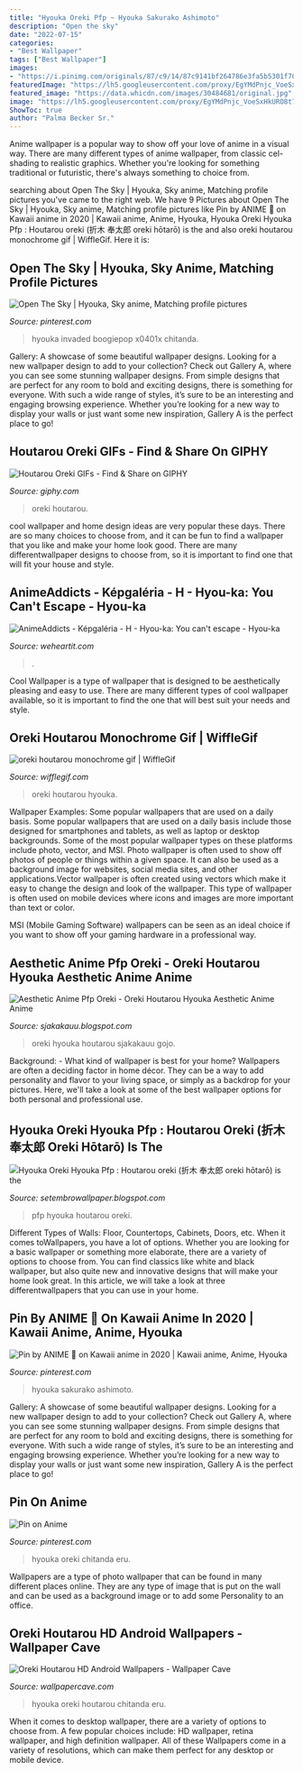 ```yaml
---
title: "Hyouka Oreki Pfp ~ Hyouka Sakurako Ashimoto"
description: "Open the sky"
date: "2022-07-15"
categories:
- "Best Wallpaper"
tags: ["Best Wallpaper"]
images:
- "https://i.pinimg.com/originals/87/c9/14/87c9141bf264786e3fa5b5301f70ca9d.png"
featuredImage: "https://lh5.googleusercontent.com/proxy/EgYMdPnjc_VoeSxHkURO8t7zaUkfXVdMJMJutPBRtkvi__yhKMn5aljOejRk3GJAVm8tyfezwQrqzMXbXJ1ygsRsDGoUUhgghTvPKCdAsRMEtBriPp9HqFntISQxN1k_jjQ3kPM=w1200-h630-p-k-no-nu"
featured_image: "https://data.whicdn.com/images/30484681/original.jpg"
image: "https://lh5.googleusercontent.com/proxy/EgYMdPnjc_VoeSxHkURO8t7zaUkfXVdMJMJutPBRtkvi__yhKMn5aljOejRk3GJAVm8tyfezwQrqzMXbXJ1ygsRsDGoUUhgghTvPKCdAsRMEtBriPp9HqFntISQxN1k_jjQ3kPM=w1200-h630-p-k-no-nu"
ShowToc: true
author: "Palma Becker Sr."
---
```



Anime wallpaper is a popular way to show off your love of anime in a visual way. There are many different types of anime wallpaper, from classic cel-shading to realistic graphics. Whether you're looking for something traditional or futuristic, there's always something to choice from.

	

		
searching about Open The Sky | Hyouka, Sky anime, Matching profile pictures you've came to the right web. We have 9 Pictures about Open The Sky | Hyouka, Sky anime, Matching profile pictures like Pin by ANIME 🖤 on Kawaii anime in 2020 | Kawaii anime, Anime, Hyouka, Hyouka Oreki Hyouka Pfp : Houtarou oreki (折木 奉太郎 oreki hōtarō) is the and also oreki houtarou monochrome gif | WiffleGif. Here it is:
		
    
## Open The Sky | Hyouka, Sky Anime, Matching Profile Pictures

<img loading=lazy src="https://i.pinimg.com/originals/5e/70/2e/5e702e0f3cb5c52878c737b7f2ed2231.gif" onerror="this.onerror=null;this.src='https://tse2.mm.bing.net/th?id=OIP.t0GKnNypM9My49LwdAJN8wHaEK&amp;pid=15.1';" alt="Open The Sky | Hyouka, Sky anime, Matching profile pictures">

_Source: pinterest.com_

>hyouka invaded boogiepop x0401x chitanda. 

	

Gallery: A showcase of some beautiful wallpaper designs.
Looking for a new wallpaper design to add to your collection? Check out Gallery A, where you can see some stunning wallpaper designs. From simple designs that are perfect for any room to bold and exciting designs, there is something for everyone. With such a wide range of styles, it’s sure to be an interesting and engaging browsing experience. Whether you’re looking for a new way to display your walls or just want some new inspiration, Gallery A is the perfect place to go!





	
	
    
## Houtarou Oreki GIFs - Find &amp; Share On GIPHY

<img loading=lazy src="https://media2.giphy.com/media/PrurCwlB509Ne/giphy.gif" onerror="this.onerror=null;this.src='https://tse3.mm.bing.net/th?id=OIP.IDQC7RWe-YvzAfudcN2eUwHaEK&amp;pid=15.1';" alt="Houtarou Oreki GIFs - Find &amp; Share on GIPHY">

_Source: giphy.com_

>oreki houtarou. 

	

cool wallpaper and home design ideas are very popular these days. There are so many choices to choose from, and it can be fun to find a wallpaper that you like and make your home look good. There are many differentwallpaper designs to choose from, so it is important to find one that will fit your house and style.

    
## AnimeAddicts - Képgaléria - H - Hyou-ka: You Can&#039;t Escape - Hyou-ka

<img loading=lazy src="https://data.whicdn.com/images/30484681/original.jpg" onerror="this.onerror=null;this.src='https://tse2.mm.bing.net/th?id=OIP.qDfvVpnOA6BGc_lqVferHQHaEK&amp;pid=15.1';" alt="AnimeAddicts - Képgaléria - H - Hyou-ka: You can&#039;t escape - Hyou-ka">

_Source: weheartit.com_

>. 

	

Cool Wallpaper is a type of wallpaper that is designed to be aesthetically pleasing and easy to use. There are many different types of cool wallpaper available, so it is important to find the one that will best suit your needs and style.

    
## Oreki Houtarou Monochrome Gif | WiffleGif

<img loading=lazy src="https://31.media.tumblr.com/tumblr_mae6srkGh31qklkoyo1_500.gif" onerror="this.onerror=null;this.src='https://tse3.mm.bing.net/th?id=OIP.JKKxHTD1ijBzrwrshGxBegHaEL&amp;pid=15.1';" alt="oreki houtarou monochrome gif | WiffleGif">

_Source: wifflegif.com_

>oreki houtarou hyouka. 

	

Wallpaper Examples: Some popular wallpapers that are used on a daily basis.
Some popular wallpapers that are used on a daily basis include those designed for smartphones and tablets, as well as laptop or desktop backgrounds. Some of the most popular wallpaper types on these platforms include photo, vector, and MSI. 
Photo wallpaper is often used to show off photos of people or things within a given space. It can also be used as a background image for websites, social media sites, and other applications.Vector wallpaper is often created using vectors which make it easy to change the design and look of the wallpaper. This type of wallpaper is often used on mobile devices where icons and images are more important than text or color. 

MSI (Mobile Gaming Software) wallpapers can be seen as an ideal choice if you want to show off your gaming hardware in a professional way.

    
## Aesthetic Anime Pfp Oreki - Oreki Houtarou Hyouka Aesthetic Anime Anime

<img loading=lazy src="https://i.pinimg.com/originals/1e/21/8e/1e218ec9538c402402579b870f5a1b3c.jpg" onerror="this.onerror=null;this.src='https://tse2.mm.bing.net/th?id=OIP.Jy7lWO83rPur26pWUa06iQAAAA&amp;pid=15.1';" alt="Aesthetic Anime Pfp Oreki - Oreki Houtarou Hyouka Aesthetic Anime Anime">

_Source: sjakakauu.blogspot.com_

>oreki hyouka houtarou sjakakauu gojo. 

	

Background: - What kind of wallpaper is best for your home?
Wallpapers are often a deciding factor in home décor. They can be a way to add personality and flavor to your living space, or simply as a backdrop for your pictures. Here, we'll take a look at some of the best wallpaper options for both personal and professional use.

    
## Hyouka Oreki Hyouka Pfp : Houtarou Oreki (折木 奉太郎 Oreki Hōtarō) Is The

<img loading=lazy src="https://lh5.googleusercontent.com/proxy/EgYMdPnjc_VoeSxHkURO8t7zaUkfXVdMJMJutPBRtkvi__yhKMn5aljOejRk3GJAVm8tyfezwQrqzMXbXJ1ygsRsDGoUUhgghTvPKCdAsRMEtBriPp9HqFntISQxN1k_jjQ3kPM=w1200-h630-p-k-no-nu" onerror="this.onerror=null;this.src='https://tse1.mm.bing.net/th?id=OIP.BHEE5zqkvkHjcK5Xpo1GtgHaGV&amp;pid=15.1';" alt="Hyouka Oreki Hyouka Pfp : Houtarou oreki (折木 奉太郎 oreki hōtarō) is the">

_Source: setembrowallpaper.blogspot.com_

>pfp hyouka houtarou oreki. 

	

Different Types of Walls: Floor, Countertops, Cabinets, Doors, etc.
When it comes toWallpapers, you have a lot of options. Whether you are looking for a basic wallpaper or something more elaborate, there are a variety of options to choose from. You can find classics like white and black wallpaper, but also quite new and innovative designs that will make your home look great. In this article, we will take a look at three differentwallpapers that you can use in your home.

    
## Pin By ANIME 🖤 On Kawaii Anime In 2020 | Kawaii Anime, Anime, Hyouka

<img loading=lazy src="https://i.pinimg.com/736x/28/16/ed/2816ed8794f93e05c77f5aff65dbcccf.jpg" onerror="this.onerror=null;this.src='https://tse3.mm.bing.net/th?id=OIP.owIJ3byQmFUhtQq4SN4ARQHaHa&amp;pid=15.1';" alt="Pin by ANIME 🖤 on Kawaii anime in 2020 | Kawaii anime, Anime, Hyouka">

_Source: pinterest.com_

>hyouka sakurako ashimoto. 

	

Gallery: A showcase of some beautiful wallpaper designs.
Looking for a new wallpaper design to add to your collection? Check out Gallery A, where you can see some stunning wallpaper designs. From simple designs that are perfect for any room to bold and exciting designs, there is something for everyone. With such a wide range of styles, it’s sure to be an interesting and engaging browsing experience. Whether you’re looking for a new way to display your walls or just want some new inspiration, Gallery A is the perfect place to go!





	
	
    
## Pin On Anime

<img loading=lazy src="https://i.pinimg.com/originals/87/c9/14/87c9141bf264786e3fa5b5301f70ca9d.png" onerror="this.onerror=null;this.src='https://tse1.mm.bing.net/th?id=OIP.i6tQ5fQTQ6n-jtq8K5z_0QHaET&amp;pid=15.1';" alt="Pin on Anime">

_Source: pinterest.com_

>hyouka oreki chitanda eru. 

	



Wallpapers are a type of photo wallpaper that can be found in many different places online. They are any type of image that is put on the wall and can be used as a background image or to add some Personality to an office.

    
## Oreki Houtarou HD Android Wallpapers - Wallpaper Cave

<img loading=lazy src="https://wallpapercave.com/wp/wp6470491.png" onerror="this.onerror=null;this.src='https://tse1.mm.bing.net/th?id=OIP.fJwpDftIejFizXUBzl6K8AHaNK&amp;pid=15.1';" alt="Oreki Houtarou HD Android Wallpapers - Wallpaper Cave">

_Source: wallpapercave.com_

>hyouka oreki houtarou chitanda eru. 

	

When it comes to desktop wallpaper, there are a variety of options to choose from. A few popular choices include: HD wallpaper, retina wallpaper, and high definition wallpaper. All of these Wallpapers come in a variety of resolutions, which can make them perfect for any desktop or mobile device. 

